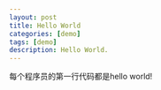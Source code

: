 ```yaml
---
layout: post
title: Hello World
categories: [demo]
tags: [demo]
description: Hello World.
---
```


每个程序员的第一行代码都是hello world!